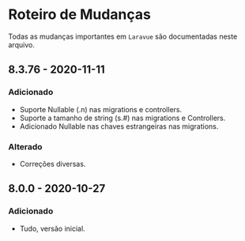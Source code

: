 # Roteiro de Mudanças

Todas as mudanças importantes  em `Laravue` são documentadas neste arquivo.

## 8.3.76 - 2020-11-11
### Adicionado
- Suporte Nullable (.n) nas migrations e controllers.
- Suporte a tamanho de string (s.#) nas migrations e Controllers.
- Adicionado Nullable nas chaves estrangeiras nas migrations.
### Alterado
- Correções diversas.

## 8.0.0 - 2020-10-27
### Adicionado
- Tudo, versão inicial.

